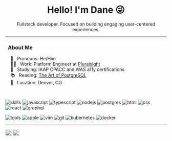 <h1 align="center">Hello! I'm Dane 😜</h1>


<p align="center">
  Fullstack developer. Focused on building engaging user-centered experiences.
</p>

---

### &nbsp; About Me

 &nbsp; &nbsp; :man: &nbsp; Pronouns: He/Him  \
 &nbsp; &nbsp; :technologist: &nbsp; Work: Platform Engineer at [Pluralsight](https://pluralsight.com) \
 &nbsp; &nbsp; :school_satchel: &nbsp; Studying: IAAP CPACC and WAS a11y certifications\
 &nbsp; &nbsp; :books: &nbsp; Reading: [The Art of PostgreSQL](https://theartofpostgresql.com/) \
 &nbsp; &nbsp; :house_with_garden: &nbsp; Location: Denver, CO

<br />

![skills](https://img.shields.io/static/v1?label=&message=skills:&color=555&style=flat-square)
![javascript](https://img.shields.io/static/v1?logo=javascript&label=&message=javascript&color=111&logoColor=AAA&style=flat-square&link=)
![typescript](https://img.shields.io/static/v1?logo=typescript&label=&message=typescript&color=111&logoColor=AAA&style=flat-square&link=)
![nodejs](https://img.shields.io/static/v1?logo=node.js&label=&message=nodejs&color=111&logoColor=AAA&style=flat-square&link=)
![postgres](https://img.shields.io/static/v1?logo=postgresql&label=&message=postgres&color=111&logoColor=AAA&style=flat-square&link=)
![html](https://img.shields.io/static/v1?logo=html5&label=&message=html&color=111&logoColor=AAA&style=flat-square&link=)
![css](https://img.shields.io/static/v1?logo=css3&label=&message=css&color=111&logoColor=AAA&style=flat-square&link=)
![react](https://img.shields.io/static/v1?logo=react&label=&message=react&color=111&logoColor=AAA&style=flat-square&link=)
![graphql](https://img.shields.io/static/v1?logo=graphql&label=&message=graphql&color=111&logoColor=AAA&style=flat-square&link=)

![tools](https://img.shields.io/static/v1?label=&message=tools:&color=555&style=flat-square)
![apple](https://img.shields.io/static/v1?logo=apple&label=&message=apple&color=111&logoColor=AAA&style=flat-square)
![vim](https://img.shields.io/static/v1?logo=vim&label=&message=vim&color=111&logoColor=AAA&style=flat-square)
![git](https://img.shields.io/static/v1?logo=git&label=&message=git&color=111&logoColor=AAA&style=flat-square)
![kubernetes](https://img.shields.io/static/v1?logo=kubernetes&label=&message=kubernetes&color=111&logoColor=AAA&style=flat-square)
![docker](https://img.shields.io/static/v1?logo=docker&label=&message=docker&color=111&logoColor=AAA&style=flat-square)

---

<p>
  <a href="https://www.linkedin.com/in/danethurber/">
    <img align="left" alt="Dane's LinkedIn" width="20px" src="https://cdn.jsdelivr.net/npm/simple-icons@v3/icons/linkedin.svg" />
  </a>

  <a href="mailto:dane.thurber+github@gmail.com">
    <img align="left" alt="Dane's Gmail" width="20px" src="https://cdn.jsdelivr.net/npm/simple-icons@v3/icons/gmail.svg" />
  </a>
</p>
